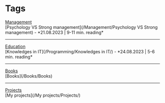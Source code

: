 # **Tags**
<link href="/stylesheets/tags.css" rel="stylesheet" type="text/css"/>
<div class="tags">
    <div class='tag'>
        <a href='#Management'>Management</a>
    </div>
</div>
[Psychology VS Strong management](/Management/Psychology VS Strong management) - *21.08.2023 | 9-11 min. reading*

---
<link href="/stylesheets/tags.css" rel="stylesheet" type="text/css"/>
<div class="tags">
    <div class='tag'>
        <a href='/tags/#Education'>Education</a>
    </div>
</div>
[Knowledges in IT](/Programming/Knowledges in IT/) - *24.08.2023 | 5-6 min. reading*

---
<link href="/stylesheets/tags.css" rel="stylesheet" type="text/css"/>
<div class="tags">
    <div class='tag'>
        <a href='/tags/#Books'>Books</a>
    </div>
</div>
[Books](/Books/Books)

---
<link href="/stylesheets/tags.css" rel="stylesheet" type="text/css"/>
<div class="tags">
    <div class='tag'>
        <a href='/tags/#Projects'>Projects</a>
    </div>
</div>
[My projects](/My projects/Projects/)